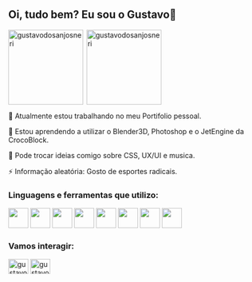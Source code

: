 <link rel="stylesheet" href="https://cdn.jsdelivr.net/gh/devicons/devicon@v2.15.1/devicon.min.css">
<link rel="stylesheet" href="https://i.icomoon.io/public/temp/435a684177/UntitledProject/style-svg.css">

<!---
Titulo do README
-->
<h2 align="Left">Oi, tudo bem? Eu sou o Gustavo🙂</h2>

<!---
Card de estatisticas
-->
<p><img align="left" src="https://github-readme-stats.vercel.app/api/top-langs?username=gustavodosanjosneri&show_icons=true&locale=en&layout=compact&theme=tokyonight&custom_title=Linguagens+que+mais+uso" alt="gustavodosanjosneri" height="150" width="auto"/></p>

<!---
Card de linguagens
-->
<p>&nbsp;<img align="center" src="https://github-readme-stats.vercel.app/api?username=gustavodosanjosneri&show_icons=true&locale=en&theme=tokyonight&include_all_commits=true&custom_title=Minhas+stats+no+Github" alt="gustavodosanjosneri" height="150" width="auto"
  padding="10px"/></p>

<!---
Aba do Sobre mim
-->
🔭 Atualmente estou trabalhando no meu Portifolio pessoal.

🌱 Estou aprendendo a utilizar o Blender3D, Photoshop e o JetEngine da CrocoBlock.

💬 Pode trocar ideias comigo sobre CSS, UX/UI e musica.

⚡ Informação aleatória: Gosto de esportes radicais.

<!---
Linguagens e ferramentas
-->
<h3 align="left">Linguagens e ferramentas que utilizo:</h3>
  <div class="icons">
    <img height="40" widht="40" src="https://cdn.jsdelivr.net/gh/devicons/devicon/icons/css3/css3-original.svg"/>
    <img height="40" widht="40" src="https://cdn.jsdelivr.net/gh/devicons/devicon/icons/html5/html5-original.svg"/>
    <img height="40" widht="40" src="https://cdn.jsdelivr.net/gh/devicons/devicon/icons/javascript/javascript-original.svg"/>
    <img height="40" widht="40" src="https://cdn.jsdelivr.net/gh/devicons/devicon/icons/wordpress/wordpress-plain.svg"/>
    <img height="40" widht="40" src="https://cdn.jsdelivr.net/gh/devicons/devicon/icons/woocommerce/woocommerce-original.svg"/>
    <img height="40" widht="40" src="https://cdn.jsdelivr.net/gh/devicons/devicon/icons/photoshop/photoshop-plain.svg"/>
    <img height="40" widht="40" src="https://cdn.jsdelivr.net/gh/devicons/devicon/icons/python/python-original.svg"/>
    <img height="40" widht="40" src="https://cdn.jsdelivr.net/gh/devicons/devicon/icons/blender/blender-original.svg"/>
  </div>
  
<!---
Icons de interação
-->
<h3 align="left">Vamos interagir:</h3>
<p align="left">
<a href="https://linkedin.com/in/gustavo-dos-anjos-neri-ab3284207" target="blank"><img align="center" src="https://raw.githubusercontent.com/rahuldkjain/github-profile-readme-generator/master/src/images/icons/Social/linked-in-alt.svg" alt="gustavo-dos-anjos-neri-ab3284207" height="30" width="40" /></a>
<a href="https://instagram.com/gustavodosanj0s" target="blank"><img align="center" src="https://raw.githubusercontent.com/rahuldkjain/github-profile-readme-generator/master/src/images/icons/Social/whatsapp.svg" alt="gustavodosanj0s" height="30" width="40" /></a>

